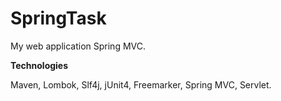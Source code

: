 # SpringTask

My web application Spring MVC.

**Technologies**

Maven, Lombok, Slf4j, jUnit4, Freemarker, Spring MVC, Servlet.
